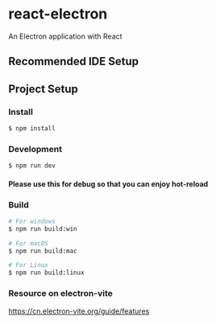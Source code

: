 # react-electron

An Electron application with React

## Recommended IDE Setup

## Project Setup

### Install

```bash
$ npm install
```

### Development

```bash
$ npm run dev
```

#### Please use this for debug so that you can enjoy hot-reload

### Build

```bash
# For windows
$ npm run build:win

# For macOS
$ npm run build:mac

# For Linux
$ npm run build:linux
```

### Resource on electron-vite
https://cn.electron-vite.org/guide/features




